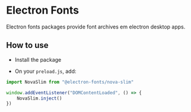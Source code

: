 # Electron Fonts

Electron fonts packages provide font archives em electron desktop apps.

## How to use

* Install the package

* On your `preload.js`, add:

```ts
import NovaSlim from "@electron-fonts/nova-slim"

window.addEventListener("DOMContentLoaded", () => {
    NovaSlim.inject()
})
```
